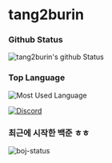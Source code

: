 # tang2burin

### Github Status
![tang2burin's github Status](https://github-readme-stats.vercel.app/api?username=tang2burin&count_private=true&show_icons=true&theme=material-palenight)

### Top Language
![Most Used Language](https://github-readme-stats.vercel.app/api/top-langs/?username=tang2burin&theme=material-palenight&layout=compact)<br/>

[![Discord](https://discord.c99.nl/widget/theme-4/814443164739043349.png)](http://discord.com/users/814443164739043349)

### 최근에 시작한 백준 ㅎㅎ
![boj-status](http://mazassumnida.wtf/api/v2/generate_badge?boj=tang2burin)
